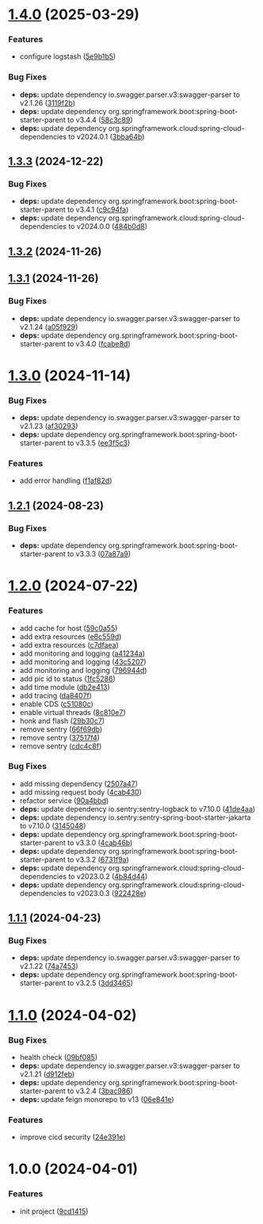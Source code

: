 # [1.4.0](https://github.com/nicholasM95/api-skoda/compare/v1.3.3...v1.4.0) (2025-03-29)


### Features

* configure logstash ([5e9b1b5](https://github.com/nicholasM95/api-skoda/commit/5e9b1b51adc15594c8818c59ed52a346a09581c9))


### Bug Fixes

* **deps:** update dependency io.swagger.parser.v3:swagger-parser to v2.1.26 ([3119f2b](https://github.com/nicholasM95/api-skoda/commit/3119f2b76b990703bab0f283c74e6b3d3ef62ef7))
* **deps:** update dependency org.springframework.boot:spring-boot-starter-parent to v3.4.4 ([58c3c89](https://github.com/nicholasM95/api-skoda/commit/58c3c894bd74741600b64507f56361b2386627ef))
* **deps:** update dependency org.springframework.cloud:spring-cloud-dependencies to v2024.0.1 ([3bba64b](https://github.com/nicholasM95/api-skoda/commit/3bba64b8428389379ce1108e2ac15937146ecbdb))

## [1.3.3](https://github.com/nicholasM95/api-skoda/compare/v1.3.2...v1.3.3) (2024-12-22)


### Bug Fixes

* **deps:** update dependency org.springframework.boot:spring-boot-starter-parent to v3.4.1 ([c9c94fa](https://github.com/nicholasM95/api-skoda/commit/c9c94fa4488bb622abf90feb16e1128625d81955))
* **deps:** update dependency org.springframework.cloud:spring-cloud-dependencies to v2024.0.0 ([484b0d8](https://github.com/nicholasM95/api-skoda/commit/484b0d89e712b79d8d1048a0ac170ce41ddff31e))

## [1.3.2](https://github.com/nicholasM95/api-skoda/compare/v1.3.1...v1.3.2) (2024-11-26)

## [1.3.1](https://github.com/nicholasM95/api-skoda/compare/v1.3.0...v1.3.1) (2024-11-26)


### Bug Fixes

* **deps:** update dependency io.swagger.parser.v3:swagger-parser to v2.1.24 ([a05f929](https://github.com/nicholasM95/api-skoda/commit/a05f929438a9e1f13d1283f3bd9d750cbcece007))
* **deps:** update dependency org.springframework.boot:spring-boot-starter-parent to v3.4.0 ([fcabe8d](https://github.com/nicholasM95/api-skoda/commit/fcabe8d1b080d9baeacf7386ced9193005acf6d8))

# [1.3.0](https://github.com/nicholasM95/api-skoda/compare/v1.2.1...v1.3.0) (2024-11-14)


### Bug Fixes

* **deps:** update dependency io.swagger.parser.v3:swagger-parser to v2.1.23 ([af30293](https://github.com/nicholasM95/api-skoda/commit/af30293abf2a0f5d2a79a47ba639f54b5101d437))
* **deps:** update dependency org.springframework.boot:spring-boot-starter-parent to v3.3.5 ([ee3f5c3](https://github.com/nicholasM95/api-skoda/commit/ee3f5c3844e027e3632e117d83bb83bf031e14bd))


### Features

* add error handling ([f1af82d](https://github.com/nicholasM95/api-skoda/commit/f1af82dde4a760c9d6454b141517bd2991b3ac1b))

## [1.2.1](https://github.com/nicholasM95/api-skoda/compare/v1.2.0...v1.2.1) (2024-08-23)


### Bug Fixes

* **deps:** update dependency org.springframework.boot:spring-boot-starter-parent to v3.3.3 ([07a87a9](https://github.com/nicholasM95/api-skoda/commit/07a87a90fef3ecece4ff6cebb31d4e6282041b44))

# [1.2.0](https://github.com/nicholasM95/api-skoda/compare/v1.1.1...v1.2.0) (2024-07-22)


### Features

* add cache for host ([59c0a55](https://github.com/nicholasM95/api-skoda/commit/59c0a559b383af08ae15327e71f347ce6368fe16))
* add extra resources ([e6c559d](https://github.com/nicholasM95/api-skoda/commit/e6c559dd8576bac48f228bbfa7ca2a94d33b0659))
* add extra resources ([c7dfaea](https://github.com/nicholasM95/api-skoda/commit/c7dfaea575290b18b006e89c5b0189710b0bc595))
* add monitoring and logging ([a41234a](https://github.com/nicholasM95/api-skoda/commit/a41234a7ee33274c576a0e7a8d8e0101a1c820d4))
* add monitoring and logging ([43c5207](https://github.com/nicholasM95/api-skoda/commit/43c52072a86f3d0185aba3d46ce0eb6fbccdd8e6))
* add monitoring and logging ([796944d](https://github.com/nicholasM95/api-skoda/commit/796944df8963302edbceb1b11dfeb382aec9d64f))
* add pic id to status ([1fc5286](https://github.com/nicholasM95/api-skoda/commit/1fc52862a625d85aa24eafbc1e20141cf675921e))
* add time module ([db2e413](https://github.com/nicholasM95/api-skoda/commit/db2e41332abd1d6f8f566acbf8721e27765fbee9))
* add tracing ([da8407f](https://github.com/nicholasM95/api-skoda/commit/da8407f094bcba6931766f13b32f8aa1ad1215bf))
* enable CDS ([c51080c](https://github.com/nicholasM95/api-skoda/commit/c51080cbd85350bd0e97302439474bf31a47b276))
* enable virtual threads ([8c810e7](https://github.com/nicholasM95/api-skoda/commit/8c810e73bb8f80648b230f1f37ab606c9e0e5d0d))
* honk and flash ([29b30c7](https://github.com/nicholasM95/api-skoda/commit/29b30c79741c51265df76f8936ce2c984178c0d4))
* remove sentry ([66f69db](https://github.com/nicholasM95/api-skoda/commit/66f69db85f9f75f773c8eb5eebb056101f37eb54))
* remove sentry ([37517f4](https://github.com/nicholasM95/api-skoda/commit/37517f4d08a1011c16e69a4777d1057e44288514))
* remove sentry ([cdc4c8f](https://github.com/nicholasM95/api-skoda/commit/cdc4c8fb96cc5f9f8ad7bc73ff117320db471903))


### Bug Fixes

* add missing dependency ([2507a47](https://github.com/nicholasM95/api-skoda/commit/2507a47e18886fc150da3c869ce886d4a7c5d16b))
* add missing request body ([4cab430](https://github.com/nicholasM95/api-skoda/commit/4cab4304e2dcdcd42202da63e2884ab0dfe7ce8f))
* refactor service ([90a4bbd](https://github.com/nicholasM95/api-skoda/commit/90a4bbd5ed91ad5ada1c4e6d17b185b3f4e361c4))
* **deps:** update dependency io.sentry:sentry-logback to v7.10.0 ([41de4aa](https://github.com/nicholasM95/api-skoda/commit/41de4aa24e8788dca2ebb04db057ca645d08f045))
* **deps:** update dependency io.sentry:sentry-spring-boot-starter-jakarta to v7.10.0 ([3145048](https://github.com/nicholasM95/api-skoda/commit/31450485df3a87e4e0f8e6ccce1377ca2f27806a))
* **deps:** update dependency org.springframework.boot:spring-boot-starter-parent to v3.3.0 ([4cab46b](https://github.com/nicholasM95/api-skoda/commit/4cab46b2222d94341312aa34dfe33975690ddacb))
* **deps:** update dependency org.springframework.boot:spring-boot-starter-parent to v3.3.2 ([6731f9a](https://github.com/nicholasM95/api-skoda/commit/6731f9a8a2bf1c6b4b6ed7286938778046ff28df))
* **deps:** update dependency org.springframework.cloud:spring-cloud-dependencies to v2023.0.2 ([4b84d44](https://github.com/nicholasM95/api-skoda/commit/4b84d4477f9152453ed6a2d3e045b81f373f8504))
* **deps:** update dependency org.springframework.cloud:spring-cloud-dependencies to v2023.0.3 ([922428e](https://github.com/nicholasM95/api-skoda/commit/922428ed38618e8fb62f7bdea7a5cbfa81b4efbc))

## [1.1.1](https://github.com/nicholasM95/api-skoda/compare/v1.1.0...v1.1.1) (2024-04-23)


### Bug Fixes

* **deps:** update dependency io.swagger.parser.v3:swagger-parser to v2.1.22 ([74a7453](https://github.com/nicholasM95/api-skoda/commit/74a7453cfd2dd5f269b333687a7c7acd32b77a74))
* **deps:** update dependency org.springframework.boot:spring-boot-starter-parent to v3.2.5 ([3dd3465](https://github.com/nicholasM95/api-skoda/commit/3dd3465bc0384c595e8b740e3908c46c5857862c))

# [1.1.0](https://github.com/nicholasM95/api-skoda/compare/v1.0.0...v1.1.0) (2024-04-02)


### Bug Fixes

* health check ([09bf085](https://github.com/nicholasM95/api-skoda/commit/09bf085204f999b0d21690d5f44ae18d3f0bad5e))
* **deps:** update dependency io.swagger.parser.v3:swagger-parser to v2.1.21 ([d912feb](https://github.com/nicholasM95/api-skoda/commit/d912feb07a946abd237a3d88713db8923bec7ff8))
* **deps:** update dependency org.springframework.boot:spring-boot-starter-parent to v3.2.4 ([3bac986](https://github.com/nicholasM95/api-skoda/commit/3bac986942da33ca069246cf87f8c8fb13354de8))
* **deps:** update feign monorepo to v13 ([06e841e](https://github.com/nicholasM95/api-skoda/commit/06e841e0c17403122ab58b2dda98e13e5863425e))


### Features

* improve cicd security ([24e391e](https://github.com/nicholasM95/api-skoda/commit/24e391ee3305df42a172df9263996fcbb3545b63))

# 1.0.0 (2024-04-01)


### Features

* init project ([9cd1415](https://github.com/nicholasM95/api-skoda/commit/9cd1415f8a4dcf2d71bf644e508d8e7e00be832e))
